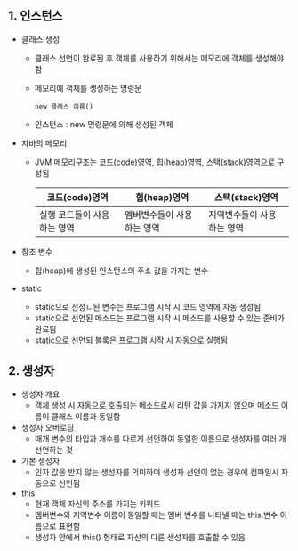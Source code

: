## 1. 인스턴스

- 클래스 생성

  - 클래스 선언이 완료된 후 객체를 사용하기 위해서는 메모리에 객체를 생성해야 함

  - 메모리에 객체를 생성하는 명령문

    `new 클래스 이름()`

  - 인스턴스 : new  명령문에 의해 생성된 객체

- 자바의 메모리

  - JVM 메모리구조는 코드(code)영역, 힙(heap)영역, 스택(stack)영역으로 구성됨

    | 코드(code)영역              | 힙(heap)영역               | 스택(stack)영역            |
    | --------------------------- | -------------------------- | -------------------------- |
    | 실행 코드들이 사용하는 영역 | 멤버변수들이 사용하는 영역 | 지역변수들이 사용하는 영역 |

- 참조 변수

  - 힙(heap)에 생성된 인스턴스의 주소 값을 가지는 변수

- static

  - static으로 선성ㄴ된 변수는 프로그램 시작 시 코드 영역에 자동 생성됨
  - static으로 선언된 메소드는 프로그램 시작 시 메소드를 사용할 수 있는 준비가 완료됨
  - static으로 선언되 블록은 프로그램 시작 시 자동으로 실행됨



## 2. 생성자

- 생성자 개요
  - 객체 생성 시 자동으로 호출되는 메소드로서 리턴 값을 가지지 않으며 메소드 이름이 클래스 이름과 동일함	
- 생성자 오버로딩
  - 매개 변수의 타입과 개수를 다르게 선언하여 동일한 이름으로 생성자를 여러 개 선언하는 것
- 기본 생성자
  - 인자 값을 받지 않는 생성자를 의미하며 생성자 선언이 없는 경우에 컴파일시 자동으로 선언됨
- this
  - 현재 객체 자신의 주소를 가지는 키워드
  - 멤버변수와 지역변수 이름이 동일할 때는 멤버 변수를 나타낼 때는 this.변수 이름으로 표현함
  - 생성자 안에서 this() 형태로 자신의 다른 생성자를 호출할 수 있음

